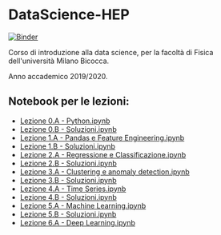 # DataScience-HEP

[![Binder](https://mybinder.org/badge_logo.svg)](https://mybinder.org/v2/gh/biancini/DataScience-HEP/master)

Corso di introduzione alla data science, per la facoltà di Fisica dell'università Milano Bicocca.

Anno accademico 2019/2020.

## Notebook per le lezioni:
* [Lezione 0.A - Python.ipynb](https://nbviewer.jupyter.org/github/biancini/DataScience-HEP/blob/master/Lezioni/Lezione%200.A%20-%20Python.ipynb)
* [Lezione 0.B - Soluzioni.ipynb](https://nbviewer.jupyter.org/github/biancini/DataScience-HEP/blob/master/Lezioni/Lezione%200.B%20-%20Soluzioni.ipynb)
* [Lezione 1.A - Pandas e Feature Engineering.ipynb](https://nbviewer.jupyter.org/github/biancini/DataScience-HEP/blob/master/Lezioni/Lezione%201.A%20-%20Pandas%20e%20Feature%20Engineering.ipynb)
* [Lezione 1.B - Soluzioni.ipynb](https://nbviewer.jupyter.org/github/biancini/DataScience-HEP/blob/master/Lezioni/Lezione%202.B%20-%20Soluzioni.ipynb)
* [Lezione 2.A - Regressione e Classificazione.ipynb](https://nbviewer.jupyter.org/github/biancini/DataScience-HEP/blob/master/Lezioni/Lezione%202.A%20-%20Regressione%20e%20Classificazione.ipynb)
* [Lezione 2.B - Soluzioni.ipynb](https://nbviewer.jupyter.org/github/biancini/DataScience-HEP/blob/master/Lezioni/Lezione%202.B%20-%20Soluzioni.ipynb)
* [Lezione 3.A - Clustering e anomaly detection.ipynb](https://nbviewer.jupyter.org/github/biancini/DataScience-HEP/blob/master/Lezioni/Lezione%203.A%20-%20Clustering%20e%20anomaly%20detection.ipynb)
* [Lezione 3.B - Soluzioni.ipynb](https://nbviewer.jupyter.org/github/biancini/DataScience-HEP/blob/master/Lezioni/Lezione%203.B%20-%20Soluzioni.ipynb)
* [Lezione 4.A - Time Series.ipynb](https://nbviewer.jupyter.org/github/biancini/DataScience-HEP/blob/master/Lezioni/Lezione%204.A%20-%20Time%20Series.ipynb)
* [Lezione 4.B - Soluzioni.ipynb](https://nbviewer.jupyter.org/github/biancini/DataScience-HEP/blob/master/Lezioni/Lezione%204.B%20-%20Soluzioni.ipynb)
* [Lezione 5.A - Machine Learning.ipynb](https://nbviewer.jupyter.org/github/biancini/DataScience-HEP/blob/master/Lezioni/Lezione%205.A%20-%20Machine%20Learning.ipynb)
* [Lezione 5.B - Soluzioni.ipynb](https://nbviewer.jupyter.org/github/biancini/DataScience-HEP/blob/master/Lezioni/Lezione%205.B%20-%20Soluzioni.ipynb)
* [Lezione 6.A - Deep Learning.ipynb](https://nbviewer.jupyter.org/github/biancini/DataScience-HEP/blob/master/Lezioni/Lezione%206.A%20-%20Deep%20Learning.ipynb)
